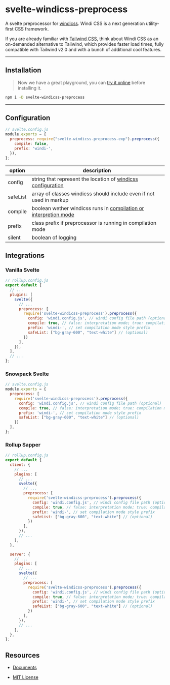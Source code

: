 # svelte-windicss-preprocess

A svelte preprocessor for [windicss](https://github.com/windicss/windicss). Windi CSS is a next generation utility-first CSS framework.

If you are already familiar with [Tailwind CSS](https://tailwindcss.com/docs), think about Windi CSS as an on-demanded alternative to Tailwind, which provides faster load times, fully compatible with Tailwind v2.0 and with a bunch of additional cool features.

---

## Installation

<!-- gets replaced with https://next.windicss.org/play.html if public -->
> Now we have a great playground, you can [try it online](https://windicss.github.io/svelte-windicss-preprocess/) before installing it.

```sh
npm i -D svelte-windicss-preprocess
```

---

## Configuration

```js
// svelte.config.js
module.exports = {
  preprocess: require("svelte-windicss-preprocess-exp").preprocess({
    compile: false,
    prefix: 'windi-',
  }),
};
```

| option | description |
|---|---|
| config | string that represent the location of [windicss configuration](https://windicss.org) |
| safeList | array of classes windicss should include even if not used in markup |
| compile | boolean wether windicss runs in [compilation or interpretion mode](https://windicss.org) |
| prefix | class prefix if preprocessor is running in compilation mode |
| silent | boolean of logging

## Integrations
<!-- ### [see guides](https://next.windicss.org/guide/integrations/svelte-preprocessor.html) can be found in windicss docs -->

### Vanilla Svelte

```js
// rollup.config.js
export default {
  // ...
  plugins: [
    svelte({
      // ...
      preprocess: [
        require('svelte-windicss-preprocess').preprocess({
          config: 'windi.config.js', // windi config file path (optional)
          compile: true, // false: interpretation mode; true: compilation mode (optional)
          prefix: 'windi-', // set compilation mode style prefix
          safeList: ["bg-gray-600", "text-white"] // (optional)
        })
      ],
    }),
  ],
  // ...
};
```

### Snowpack Svelte

```js
// svelte.config.js
module.exports = {
  preprocess: [
    require('svelte-windicss-preprocess').preprocess({
      config: 'windi.config.js', // windi config file path (optional)
      compile: true, // false: interpretation mode; true: compilation mode (optional)
      prefix: 'windi-', // set compilation mode style prefix
      safeList: ["bg-gray-600", "text-white"] // (optional)
    })
  ],
};
```

### Rollup Sapper

```js
// rollup.config.js
export default {
  client: {
    // ...
    plugins: [
      // ...
      svelte({
        // ...
        preprocess: [
          require('svelte-windicss-preprocess').preprocess({
            config: 'windi.config.js', // windi config file path (optional)
            compile: true, // false: interpretation mode; true: compilation mode (optional)
            prefix: 'windi-', // set compilation mode style prefix
            safeList: ["bg-gray-600", "text-white"] // (optional)
          })
        ],
      }),
      // ...
    ],
  },

  server: {
    // ...
    plugins: [
      // ...
      svelte({
        // ...
        preprocess: [
          require('svelte-windicss-preprocess').preprocess({
            config: 'windi.config.js', // windi config file path (optional)
            compile: true, // false: interpretation mode; true: compilation mode (optional)
            prefix: 'windi-', // set compilation mode style prefix
            safeList: ["bg-gray-600", "text-white"] // (optional)
          })
        ],
      }),
      // ...
    ],
  },
};
```

## Resources

- [Documents](https://windicss.org)

- [MIT License](https://github.com/windicss/svelte-windicss-preprocess/blob/main/LICENSE)
